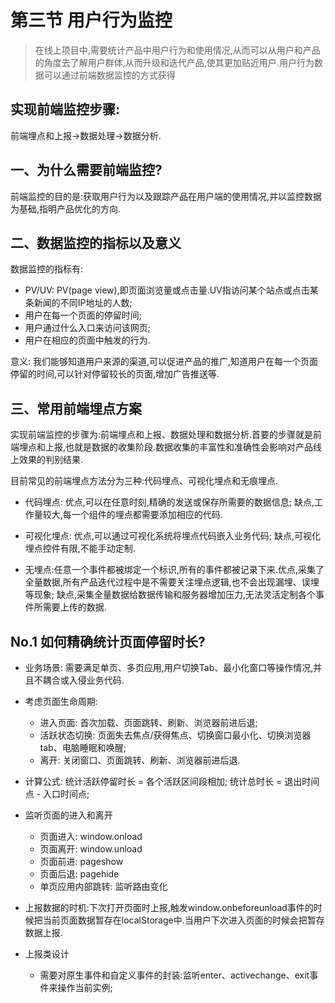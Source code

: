 # 第三节 用户行为监控

> 在线上项目中,需要统计产品中用户行为和使用情况,从而可以从用户和产品的角度去了解用户群体,从而升级和迭代产品,使其更加贴近用户.用户行为数据可以通过前端数据监控的方式获得

## 实现前端监控步骤:

前端埋点和上报->数据处理->数据分析.

## 一、为什么需要前端监控?

前端监控的目的是:获取用户行为以及跟踪产品在用户端的使用情况,并以监控数据为基础,指明产品优化的方向.

## 二、数据监控的指标以及意义

数据监控的指标有:

* PV/UV: PV(page view),即页面浏览量或点击量.UV指访问某个站点或点击某条新闻的不同IP地址的人数;
* 用户在每一个页面的停留时间;
* 用户通过什么入口来访问该网页;
* 用户在相应的页面中触发的行为.

意义: 我们能够知道用户来源的渠道,可以促进产品的推广,知道用户在每一个页面停留的时间,可以针对停留较长的页面,增加广告推送等.

## 三、常用前端埋点方案

实现前端监控的步骤为:前端埋点和上报、数据处理和数据分析.首要的步骤就是前端埋点和上报,也就是数据的收集阶段.数据收集的丰富性和准确性会影响对产品线上效果的判别结果.

目前常见的前端埋点方法分为三种:代码埋点、可视化埋点和无痕埋点.

* 代码埋点: 优点,可以在任意时刻,精确的发送或保存所需要的数据信息; 缺点,工作量较大,每一个组件的埋点都需要添加相应的代码.

* 可视化埋点: 优点,可以通过可视化系统将埋点代码嵌入业务代码; 缺点,可视化埋点控件有限,不能手动定制.

* 无埋点:任意一个事件都被绑定一个标识,所有的事件都被记录下来.优点,采集了全量数据,所有产品迭代过程中是不需要关注埋点逻辑,也不会出现漏埋、误埋等现象; 缺点,采集全量数据给数据传输和服务器增加压力,无法灵活定制各个事件所需要上传的数据.

## No.1 如何精确统计页面停留时长?

* 业务场景: 需要满足单页、多页应用,用户切换Tab、最小化窗口等操作情况,并且不耦合或入侵业务代码.
* 考虑页面生命周期:
  * 进入页面: 首次加载、页面跳转、刷新、浏览器前进后退;
  * 活跃状态切换: 页面失去焦点/获得焦点、切换窗口最小化、切换浏览器tab、电脑睡眠和唤醒;
  * 离开: 关闭窗口、页面跳转、刷新、浏览器前进后退.

* 计算公式: 统计活跃停留时长 = 各个活跃区间段相加; 统计总时长 = 退出时间点 - 入口时间点;

* 监听页面的进入和离开
  * 页面进入: window.onload
  * 页面离开: window.unload
  * 页面前进: pageshow
  * 页面后退: pagehide
  * 单页应用内部跳转: 监听路由变化

* 上报数据的时机:下次打开页面时上报,触发window.onbeforeunload事件的时候把当前页面数据暂存在localStorage中.当用户下次进入页面的时候会把暂存数据上报.

* 上报类设计

  * 需要对原生事件和自定义事件的封装:监听enter、activechange、exit事件来操作当前实例;


